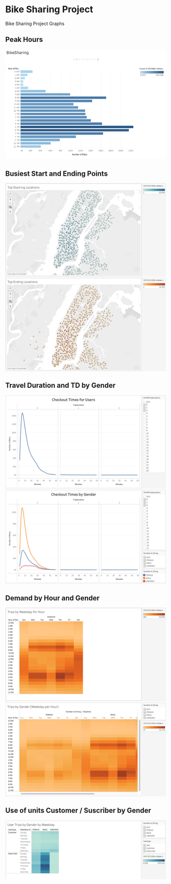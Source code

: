 # Bike Sharing Project
Bike Sharing Project
Graphs
## Peak Hours
![Alt Text](https://github.com/CarlosRello/bikesharing/blob/main/images/hours.png)
## Busiest Start and Ending Points
![Alt Text](https://github.com/CarlosRello/bikesharing/blob/main/images/start_points.png)
![Alt Text](https://github.com/CarlosRello/bikesharing/blob/main/images/end_points.png)
## Travel Duration and TD by Gender
![Alt Text](https://github.com/CarlosRello/bikesharing/blob/main/images/duration_users.png)
![Alt Text](https://github.com/CarlosRello/bikesharing/blob/main/images/duration_gender.png)
## Demand by Hour and Gender
![Alt Text](https://github.com/CarlosRello/bikesharing/blob/main/images/demand.png)
![Alt Text](https://github.com/CarlosRello/bikesharing/blob/main/images/demand_gender.png)
## Use of units Customer / Suscriber by Gender
![Alt Text](https://github.com/CarlosRello/bikesharing/blob/main/images/cust_vs_susc.png)
